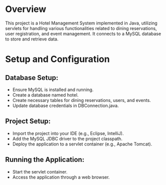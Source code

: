 
# Overview
This project is a Hotel Management System implemented in Java, utilizing servlets for handling various functionalities related to dining reservations, user registration, and event management. It connects to a MySQL database to store and retrieve data.

# Setup and Configuration

## Database Setup:
- Ensure MySQL is installed and running.
- Create a database named hotel.
- Create necessary tables for dining reservations, users, and events.
- Update database credentials in DBConnection.java.

## Project Setup:
- Import the project into your IDE (e.g., Eclipse, IntelliJ).
- Add the MySQL JDBC driver to the project classpath.
- Deploy the application to a servlet container (e.g., Apache Tomcat).

## Running the Application:
- Start the servlet container.
- Access the application through a web browser.

